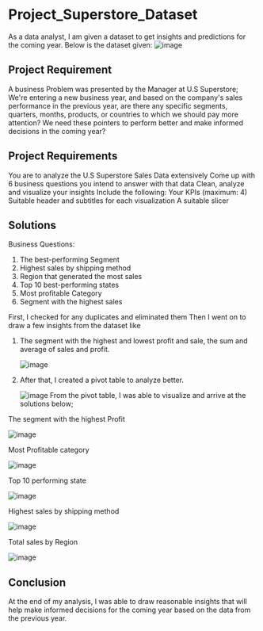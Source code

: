 # Project_Superstore_Dataset
As a data analyst, I am given a dataset to get insights and predictions for the coming year.
Below is the dataset given:
![image](https://github.com/Omablu/Project_Superstore_Dataset/assets/119351114/9a912500-ecf1-4518-b4e6-e10c2328c9ec)
## Project Requirement ##
A business Problem was presented by the Manager at U.S Superstore;
We're entering a new business year, and based on the company's sales performance in the previous year, are there any specific 
segments, quarters, months, products, or countries to which we should pay more attention? We need these pointers to 
perform better and make informed decisions in the coming year?
## Project Requirements
You are to analyze the U.S Superstore Sales Data extensively
Come up with 6 business questions you intend to answer with that data
Clean, analyze and visualize your insights 
Include the following:
Your KPIs (maximum: 4)
Suitable header and subtitles for each visualization
A suitable slicer

## Solutions
Business Questions:
1. The best-performing Segment
2. Highest sales by shipping method
3. Region that generated the most sales
4. Top 10 best-performing states
5. Most profitable Category
6. Segment with the highest sales
   
First, I checked for any duplicates and eliminated them
Then I went on to draw a few insights from the dataset like

1. The segment with the highest and lowest profit and sale, the sum and average of sales and profit.

   ![image](https://github.com/Omablu/Project_Superstore_Dataset/assets/119351114/4257f746-9b7c-4e65-babf-ad02788f8885)
   
2. After that, I created a pivot table to analyze better.
   
   ![image](https://github.com/Omablu/Project_Superstore_Dataset/assets/119351114/4dff4064-302a-41e8-8522-1415c124919d)
From the pivot table, I was able to visualize and arrive at the solutions below;

The segment with the highest Profit

![image](https://github.com/Omablu/Project_Superstore_Dataset/assets/119351114/49f560b5-87c4-46c0-bba4-8c29aba73bd4)

Most Profitable category

![image](https://github.com/Omablu/Project_Superstore_Dataset/assets/119351114/0bd5883f-c3e9-49d9-9eb3-16abe508e35e)

Top 10 performing state

![image](https://github.com/Omablu/Project_Superstore_Dataset/assets/119351114/fa9b3338-4ea5-4ae5-a24e-12e17c629e49)

Highest sales by shipping method

![image](https://github.com/Omablu/Project_Superstore_Dataset/assets/119351114/a8491076-eb72-4f02-8eb5-7b4e3ede6725)

Total sales by Region

![image](https://github.com/Omablu/Project_Superstore_Dataset/assets/119351114/0f881d37-6d20-4629-8168-c20708789368)


## Conclusion ##
At the end of my analysis, I was able to draw reasonable insights that will help make informed decisions for the coming year based on the data from the previous year.



